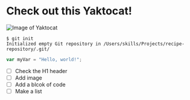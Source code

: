 # Check out this Yaktocat!
![Image of Yaktocat](https://octodex.github.com/images/yaktocat.png)
```
$ git init
Initialized empty Git repository in /Users/skills/Projects/recipe-repository/.git/
```
``` javascript
var myVar = "Hello, world!";
```
- [ ] Check the H1 header
- [ ] Add image
- [ ] Add a blcok of code
- [ ] Make a list
